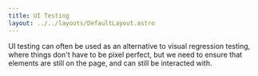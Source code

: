 ```yaml
---
title: UI Testing
layout: ../../layouts/DefaultLayout.astro
---
```


UI testing can often be used as an alternative to visual regression testing, where things don't have to be pixel perfect, but we need to ensure that elements are still on the page, and can still be interacted with.